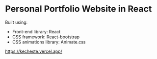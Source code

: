 # Personal Portfolio Website in React

Built using:

- Front-end library: React
- CSS framework: React-bootstrap
- CSS animations library: Animate.css

https://kecheste.vercel.app/
